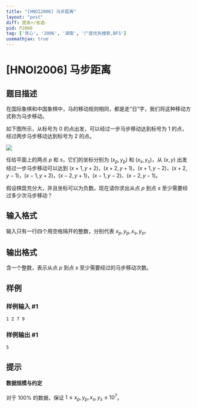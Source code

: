```yaml
---
title: "[HNOI2006] 马步距离"
layout: "post"
diff: 提高+/省选-
pid: P2060
tag: ['贪心', '2006', '湖南', '广度优先搜索,BFS']
usemathjax: true
---
```


# [HNOI2006] 马步距离
## 题目描述

在国际象棋和中国象棋中，马的移动规则相同，都是走“日”字，我们将这种移动方式称为马步移动。

如下图所示，从标号为 $0$ 的点出发，可以经过一步马步移动达到标号为 $1$ 的点，经过两步马步移动达到标号为 $2$ 的点。

![](https://cdn.luogu.com.cn/upload/pic/15477.png)

任给平面上的两点 $p$ 和 $s$，它们的坐标分别为 $(x_p,y_p)$ 和 $(x_s,y_s)$，从 $(x,y)$ 出发经过一步马步移动可以达到 $(x+1,y+2)$，$(x+2,y+1)$，$(x+1,y-2)$，$(x+2,y-1)$，$(x-1,y+2)$，$(x-2,y+1)$，$(x-1,y-2)$、$(x-2,y-1)$。

假设棋盘充分大，并且坐标可以为负数。现在请你求出从点 $p$ 到点 $s$ 至少需要经过多少次马步移动？
## 输入格式

输入只有一行四个用空格隔开的整数，分别代表 $x_p,y_p,x_s,y_s$。
## 输出格式

含一个整数，表示从点 $p$ 到点 $s$ 至少需要经过的马步移动次数。
## 样例

### 样例输入 #1
```
1 2 7 9
```
### 样例输出 #1
```
5
```
## 提示

#### 数据规模与约定
对于 $100\%$ 的数据，保证 $1 \leq x_p,y_p,x_s,y_s \leq 10^7$。
